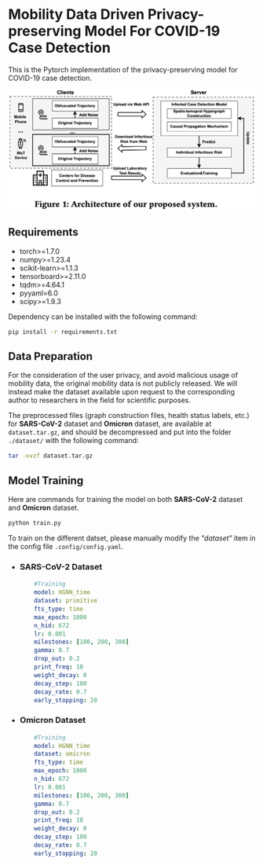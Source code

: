 # Mobility Data Driven Privacy-preserving Model For COVID-19 Case Detection

This is the Pytorch implementation of the privacy-preserving model for COVID-19 case detection.

![Architecture of our proposed system.](Overview.png)

## Requirements

- torch>=1.7.0
- numpy>=1.23.4
- scikit-learn>=1.1.3
- tensorboard>=2.11.0
- tqdm>=4.64.1
- pyyaml=6.0
- scipy>=1.9.3

Dependency can be installed with the following command:


```bash
pip install -r requirements.txt
```

## Data Preparation
For the consideration of the user privacy, and avoid malicious usage of mobility data,
the original mobility data is not publicly released. 
We will instead make the dataset available upon request to the corresponding author to researchers in the field for scientific purposes.

The preprocessed files (graph construction files, health status labels, etc.) for **SARS-CoV-2** dataset and **Omicron** dataset, are available at `dataset.tar.gz`, and should be decompressed and put into the folder `./dataset/` with the following command:

```bash
tar -xvzf dataset.tar.gz
```

## Model Training

Here are commands for training the model on both **SARS-CoV-2** dataset and **Omicron** dataset.


```bash
python train.py
```

To train on the different datset, please manually modify the _"dataset"_ item in the config file `.config/config.yaml`.

* ### SARS-CoV-2 Dataset

    ```yaml
        #Training
        model: HGNN_time
        dataset: primitive
        fts_type: time
        max_epoch: 1000
        n_hid: 672
        lr: 0.001
        milestones: [100, 200, 300]
        gamma: 0.7
        drop_out: 0.2
        print_freq: 10
        weight_decay: 0
        decay_step: 100
        decay_rate: 0.7
        early_stopping: 20
    ```

* ### Omicron Dataset

    ```yaml
        #Training
        model: HGNN_time
        dataset: omicron
        fts_type: time
        max_epoch: 1000
        n_hid: 672
        lr: 0.001
        milestones: [100, 200, 300]
        gamma: 0.7
        drop_out: 0.2
        print_freq: 10
        weight_decay: 0
        decay_step: 100
        decay_rate: 0.7
        early_stopping: 20
    ```